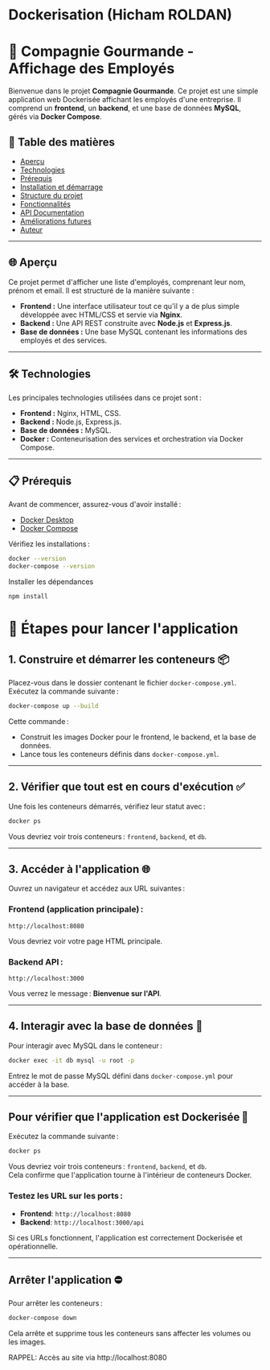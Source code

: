 # Dockerisation (Hicham ROLDAN)

# 🐳 Compagnie Gourmande - Affichage des Employés

Bienvenue dans le projet **Compagnie Gourmande**. Ce projet est une simple application web Dockerisée affichant les employés d'une entreprise. Il comprend un **frontend**, un **backend**, et une base de données **MySQL**, gérés via **Docker Compose**.

## 📝 Table des matières

- [Aperçu](#-aperçu)
- [Technologies](#-technologies)
- [Prérequis](#-prérequis)
- [Installation et démarrage](#-installation-et-démarrage)
- [Structure du projet](#-structure-du-projet)
- [Fonctionnalités](#-fonctionnalités)
- [API Documentation](#-api-documentation)
- [Améliorations futures](#-améliorations-futures)
- [Auteur](#-auteur)

---

## 🌐 Aperçu

Ce projet permet d'afficher une liste d'employés, comprenant leur nom, prénom et email. Il est structuré de la manière suivante :

- **Frontend :** Une interface utilisateur tout ce qu'il y a de plus simple développée avec HTML/CSS et servie via **Nginx**.
- **Backend :** Une API REST construite avec **Node.js** et **Express.js**.
- **Base de données :** Une base MySQL contenant les informations des employés et des services.

---

## 🛠️ Technologies

Les principales technologies utilisées dans ce projet sont :

- **Frontend :** Nginx, HTML, CSS.
- **Backend :** Node.js, Express.js.
- **Base de données :** MySQL.
- **Docker :** Conteneurisation des services et orchestration via Docker Compose.

---

## 📋 Prérequis

Avant de commencer, assurez-vous d'avoir installé :

- [Docker Desktop](https://www.docker.com/products/docker-desktop)
- [Docker Compose](https://docs.docker.com/compose/install/)

Vérifiez les installations :

```bash
docker --version
docker-compose --version
```

Installer les dépendances
```bash
npm install
```

# 🚀 Étapes pour lancer l'application 

## 1. Construire et démarrer les conteneurs 📦

Placez-vous dans le dossier contenant le fichier `docker-compose.yml`.  
Exécutez la commande suivante :

```bash
docker-compose up --build
```

Cette commande :
- Construit les images Docker pour le frontend, le backend, et la base de données.
- Lance tous les conteneurs définis dans `docker-compose.yml`.

---

## 2. Vérifier que tout est en cours d'exécution ✅

Une fois les conteneurs démarrés, vérifiez leur statut avec :

```bash
docker ps
```

Vous devriez voir trois conteneurs : `frontend`, `backend`, et `db`.

---

## 3. Accéder à l'application 🌐

Ouvrez un navigateur et accédez aux URL suivantes :

### Frontend (application principale) :
```text
http://localhost:8080
```
Vous devriez voir votre page HTML principale.

### Backend API :
```text
http://localhost:3000
```
Vous verrez le message : **Bienvenue sur l'API**.

---

## 4. Interagir avec la base de données 🧱

Pour interagir avec MySQL dans le conteneur :

```bash
docker exec -it db mysql -u root -p
```

Entrez le mot de passe MySQL défini dans `docker-compose.yml` pour accéder à la base.

---

## Pour vérifier que l'application est Dockerisée 🐋

Exécutez la commande suivante :

```bash
docker ps
```

Vous devriez voir trois conteneurs : `frontend`, `backend`, et `db`.  
Cela confirme que l'application tourne à l'intérieur de conteneurs Docker.

### Testez les URL sur les ports :
- **Frontend**: `http://localhost:8080`  
- **Backend**: `http://localhost:3000/api`

Si ces URLs fonctionnent, l'application est correctement Dockerisée et opérationnelle.

---

## Arrêter l'application ⛔

Pour arrêter les conteneurs :

```bash
docker-compose down
```

Cela arrête et supprime tous les conteneurs sans affecter les volumes ou les images.

RAPPEL: Accès au site via http://localhost:8080
